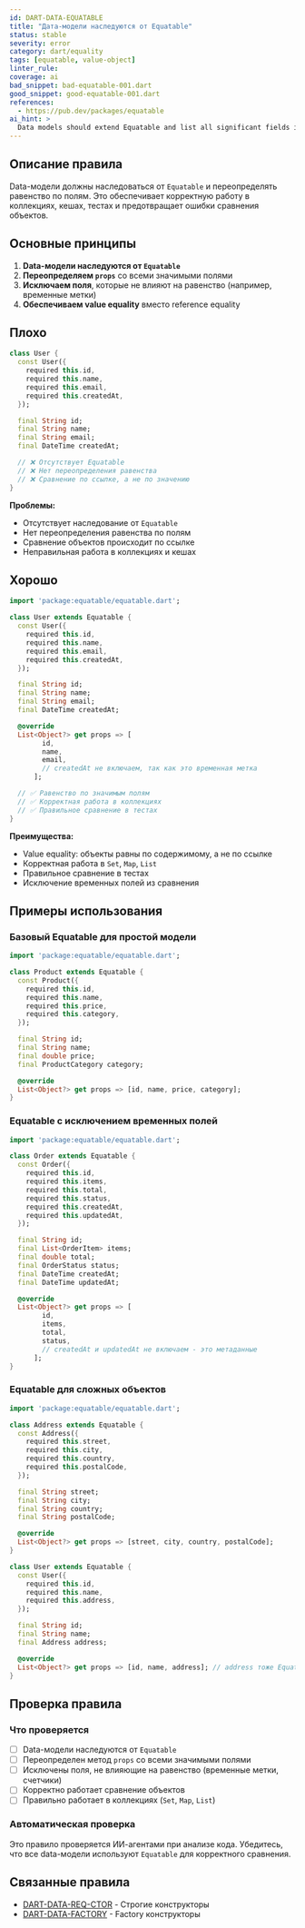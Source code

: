 ```yaml
---
id: DART-DATA-EQUATABLE
title: "Дата‑модели наследуются от Equatable"
status: stable
severity: error
category: dart/equality
tags: [equatable, value-object]
linter_rule:
coverage: ai
bad_snippet: bad-equatable-001.dart
good_snippet: good-equatable-001.dart
references:
  - https://pub.dev/packages/equatable
ai_hint: >
  Data models should extend Equatable and list all significant fields in props to ensure value equality.
---
```


## Описание правила

Data-модели должны наследоваться от `Equatable` и переопределять равенство по полям. Это обеспечивает корректную работу в коллекциях, кешах, тестах и предотвращает ошибки сравнения объектов.

## Основные принципы

1. **Data-модели наследуются от `Equatable`**
2. **Переопределяем `props`** со всеми значимыми полями
3. **Исключаем поля**, которые не влияют на равенство (например, временные метки)
4. **Обеспечиваем value equality** вместо reference equality

## Плохо

```dart:docs/examples/bad/bad-equatable-001.dart
class User {
  const User({
    required this.id,
    required this.name,
    required this.email,
    required this.createdAt,
  });

  final String id;
  final String name;
  final String email;
  final DateTime createdAt;

  // ❌ Отсутствует Equatable
  // ❌ Нет переопределения равенства
  // ❌ Сравнение по ссылке, а не по значению
}
```

**Проблемы:**
- Отсутствует наследование от `Equatable`
- Нет переопределения равенства по полям
- Сравнение объектов происходит по ссылке
- Неправильная работа в коллекциях и кешах

## Хорошо

```dart:docs/examples/good/good-equatable-001.dart
import 'package:equatable/equatable.dart';

class User extends Equatable {
  const User({
    required this.id,
    required this.name,
    required this.email,
    required this.createdAt,
  });

  final String id;
  final String name;
  final String email;
  final DateTime createdAt;

  @override
  List<Object?> get props => [
        id,
        name,
        email,
        // createdAt не включаем, так как это временная метка
      ];

  // ✅ Равенство по значимым полям
  // ✅ Корректная работа в коллекциях
  // ✅ Правильное сравнение в тестах
}
```

**Преимущества:**
- Value equality: объекты равны по содержимому, а не по ссылке
- Корректная работа в `Set`, `Map`, `List`
- Правильное сравнение в тестах
- Исключение временных полей из сравнения

## Примеры использования

### Базовый Equatable для простой модели

```dart
import 'package:equatable/equatable.dart';

class Product extends Equatable {
  const Product({
    required this.id,
    required this.name,
    required this.price,
    required this.category,
  });

  final String id;
  final String name;
  final double price;
  final ProductCategory category;

  @override
  List<Object?> get props => [id, name, price, category];
}
```

### Equatable с исключением временных полей

```dart
import 'package:equatable/equatable.dart';

class Order extends Equatable {
  const Order({
    required this.id,
    required this.items,
    required this.total,
    required this.status,
    required this.createdAt,
    required this.updatedAt,
  });

  final String id;
  final List<OrderItem> items;
  final double total;
  final OrderStatus status;
  final DateTime createdAt;
  final DateTime updatedAt;

  @override
  List<Object?> get props => [
        id,
        items,
        total,
        status,
        // createdAt и updatedAt не включаем - это метаданные
      ];
}
```

### Equatable для сложных объектов

```dart
import 'package:equatable/equatable.dart';

class Address extends Equatable {
  const Address({
    required this.street,
    required this.city,
    required this.country,
    required this.postalCode,
  });

  final String street;
  final String city;
  final String country;
  final String postalCode;

  @override
  List<Object?> get props => [street, city, country, postalCode];
}

class User extends Equatable {
  const User({
    required this.id,
    required this.name,
    required this.address,
  });

  final String id;
  final String name;
  final Address address;

  @override
  List<Object?> get props => [id, name, address]; // address тоже Equatable
}
```

## Проверка правила

### Что проверяется

- [ ] Data-модели наследуются от `Equatable`
- [ ] Переопределен метод `props` со всеми значимыми полями
- [ ] Исключены поля, не влияющие на равенство (временные метки, счетчики)
- [ ] Корректно работает сравнение объектов
- [ ] Правильно работает в коллекциях (`Set`, `Map`, `List`)

### Автоматическая проверка

Это правило проверяется ИИ-агентами при анализе кода. Убедитесь, что все data-модели используют `Equatable` для корректного сравнения.

## Связанные правила

- [DART-DATA-REQ-CTOR](DART-DATA-REQ-CTOR.md) - Строгие конструкторы
- [DART-DATA-FACTORY](DART-DATA-FACTORY.md) - Factory конструкторы

